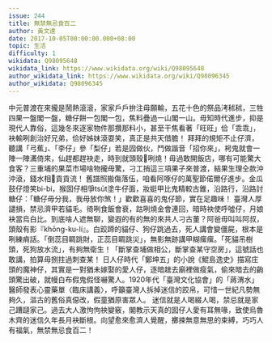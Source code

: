 ```yaml
---
issue: 244
title: 無禁無忌食百二
author: 黃文達
date: 2017-10-05T00:00:00.000+08:00
topic: 生活
difficulty: 1
wikidata: Q98095648
wikidata_link: https://www.wikidata.org/wiki/Q98095648
author_wikidata_link: https://www.wikidata.org/wiki/Q98096345
author_wikidata: Q98096345
---
```

中元普渡在來攏是鬧熱滾滾，家家戶戶拚注毋願輸，五花十色的祭品洘秫秫，三牲四果一盤閣一盤，糖仔餅一包閣一包，焦料疊過一山閣一山。毋知時代進步，抑是現代人靠俗，這幾冬來逐家物件那攢那料小，甚至干焦看著「旺旺」佮「乖乖」，袂輸咧創治好兄弟，佮好姊妹滾耍笑，真正是共天借膽！
拜拜的規矩不止仔濟，聽講「弓蕉」、「李仔」參「梨仔」若是囥做伙，鬥做諧音「招你來」，枵鬼就會一陣一陣瀳倚來，仙趕都趕袂走，時到就頭殼𢯾咧燒！毋過敢開飯店，哪有可能驚大食客？三重埔的果菜市場啥物攏毋驚，刁工捎這三項果子來普渡，結果生理仝款沖沖滾，錢水相𫝛貢貢流！
舊譜照搬傷落伍，咱看阿啄仔的萬聖節偌爾仔進步。金瓜鼓仔燈笑bi-bi，猴囡仔相爭tsu̍t塗牛仔面，妝娗甲比鬼精較古錐，沿路行，沿路討糖仔：「糖仔毋分我，我毋放你煞！」歡歡喜喜的鬼仔節，實在足趣味！
臺灣人厚譴損，禁忌濟甲若貓毛。徛咧食飯會衰，跍咧燒金會連回，暗時袂使呼噓仔，月娘袂當烏白比。到底啥人遮無聊，變遐的有的無的來共人刁古董？阿爸毋叫叫阿叔，頭殼有影『khōng-ku-lí』。白跤蹄的貓仔、狗仔跳過去，死人講會變僵屍，根本是咧練痟話。「倒蕊目睭跳財，正蕊目睭跳災」，無影無跡講甲糊瘰瘰。「死貓吊樹頭，死狗放水流」，有夠無衛生！「斷掌查埔做相公，斷掌查某守空房」，這號話也敢講，拍算毋捌拄過刺查某！
日人仔時代「鄭坤五」的小說《鯤島逸史》描寫庄頭的魔神仔，其實是一對猶未嫁娶的愛人仔，逐暗趖去廟裡做瘦氣，偷來暗去的齣頭驚出破，就幔白布假鬼假怪嚇驚人。1920年代「臺灣文化協會」的「蔣渭水」醫師發表心靈藥單〈臨床講義〉，呼籲臺灣人拆掉迷信的跤帛，可惜一世紀凡勢無夠久，漚古的舊俗真僫改，假童猶原害眾人。
迷信就是人喝綴人喝，禁忌就是家己蹧躂家己。過去大人激怐怐袂變竅，閣教示天真的囡仔人愛有耳無喙，致使烏魯木齊的迷信久年長月袂斷根。向望愈來愈濟人覺醒，擲捒無意無思的束縛，巧巧人有福氣，無禁無忌食百二！